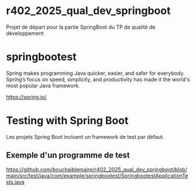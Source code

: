 # r402_2025_qual_dev_springboot
Projet de départ pour la partie SpringBoot du TP de qualité de développement


# springbootest

Spring makes programming Java quicker, easier, and safer for everybody. Spring’s focus on speed, simplicity, and productivity has made it the world's most popular Java framework.

https://spring.io/

# Testing with Spring Boot

Les projets Spring Boot incluent un framework de test par défaut.

## Exemple d'un programme de test

https://github.com/bouchaiblemaire/r402_2025_qual_dev_springboot/blob/main/src/test/java/com/example/springbootest/SpringbootestApplicationTests.java
